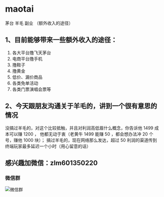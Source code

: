 # maotai
茅台 羊毛 副业 （额外收入的途径）
## 1、目前能够带来一些额外收入的途径：

1. 各大平台撸飞天茅台
2. 电商平台撸手机
3. 撸鞋子
4. 撸黄金
5. 低价、漏价商品
6. 各类免单活动
7. 各类门票演唱会票等

## 2、今天跟朋友沟通关于羊毛的，讲到一个很有意思的情况

没搞过羊毛的，对这个比较抵触，并且对利润高低眉什么概念，你告诉他 1499 成本可以赚 1200 ，
他都无动于衷（老黄牛 1499 能赚 50 ，都会想办法冲 20 个号，赚他 1000 块）；
搞过羊毛的，现在网络那么发达，超过 50 利润的渠道传到终端玩家最多延迟一个小时（用心留意的话）

## 感兴趣加微信：zlm601350220
### 微信群
![微信群](https://github.com/zlm888/maotai/assets/141826839/11468bc6-ccc2-40d5-ac6e-43960eec2e2e)
